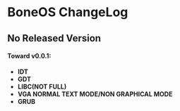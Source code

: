 # BoneOS ChangeLog

## No Released Version

#### Toward v0.0.1:
+ **IDT**
+ **GDT**
+ **LIBC(NOT FULL)**
+ **VGA NORMAL TEXT MODE/NON GRAPHICAL MODE**
+ **GRUB**